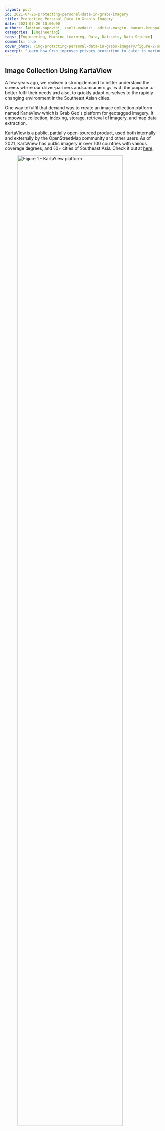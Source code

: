 ```yaml
---
layout: post
id: 2021-07-26-protecting-personal-data-in-grabs-imagery
title: Protecting Personal Data in Grab's Imagery
date: 2021-07-26 10:00:00
authors: [adrian-popovici, zsolt-vadaszi, adrian-margin, hannes-kruppa]
categories: [Engineering]
tags: [Engineering, Machine Learning, Data, Datasets, Data Science]
comments: true
cover_photo: /img/protecting-personal-data-in-grabs-imagery/figure-2-sample-blurred-picture.jpg
excerpt: "Learn how Grab improves privacy protection to cater to various geographical locations."
---
```


## Image Collection Using KartaView

A few years ago, we realised a strong demand to better understand the streets where our driver-partners and consumers go, with the purpose to better fulfil their needs and also, to quickly adapt ourselves to the rapidly changing environment in the Southeast Asian cities.

One way to fulfil that demand was to create an image collection platform named KartaView which is Grab Geo's platform for geotagged imagery. It empowers collection, indexing, storage, retrieval of imagery, and map data extraction.

KartaView is a public, partially open-sourced product, used both internally and externally by the OpenStreetMap community and other users. As of 2021, KartaView has public imagery in over 100 countries with various coverage degrees, and 60+ cities of Southeast Asia. Check it out at [here](http://www.kartaview.com/).

<div class="post-image-section"><figure>
  <img src="/img/protecting-personal-data-in-grabs-imagery/figure-1-kartaview-platform.png" alt="Figure 1 - KartaView platform" style="width:90%"> <figcaption align="middle"><i>Figure 1 - KartaView platform</i></figcaption>
  </figure>
</div>

## Why Image Blurring is Important

Incidentally, many people and licence plates are in the collected images, whose privacy is a serious concern. We deeply respect all of them and consequently, we are using image obfuscation as the most effective anonymisation method for ensuring privacy protection.

Because manually annotating the regions in the picture where faces and licence plates are located is impractical, this problem should be solved using machine learning and engineering techniques. Hence we detect and blur all faces and licence plates which could be considered as personal data.

<div class="post-image-section"><figure>
  <img src="/img/protecting-personal-data-in-grabs-imagery/figure-2-sample-blurred-picture.jpg" alt="Figure 2 - Sample blurred picture" style="width:90%"> <figcaption align="middle"><i>Figure 2 - Sample blurred picture</i></figcaption>
  </figure>
</div>

In our case, we have a wide range of picture types: regular planar, very wide and 360 pictures in equirectangular format collected with 360 cameras. Also, because we are collecting imagery globally, the vehicle types, licence plates, and human environments are quite diverse in appearance, and are not handled well by off-the-shelf blurring software. So we built our own custom blurring solution which yielded higher accuracy and better cost efficiency overall with respect to blurring of personal data.  

<div class="post-image-section"><figure>
  <img src="/img/protecting-personal-data-in-grabs-imagery/figure-3-equirectangular-image.png" alt="Figure 3 - Example of equirectangular image where personal data has to be blurred" style="width:90%"> <figcaption align="middle"><i>Figure 3 - Example of equirectangular image where personal data has to be blurred</i></figcaption>
  </figure>
</div>

Behind the scenes, in KartaView, there are a set of cool services which can derive useful information from the pictures like image quality, traffic signs, roads, etc. A big part of them are using deep learning algorithms which potentially can be negatively affected by running them over blurred pictures. In fact, based on the assessment we have done so far, the impact is extremely low, similar to the one reported in a well known study of face obfuscation in ImageNet [^1].

### Outline of Grab’s Blurring Process

At a high level, this is how Grab goes about the blurring process:

1. Transform each picture into a set of planar images. In this way, we further process all pictures, whatever the format they had, in the same way.
2. Use an object detector able to detect all faces and licence plates in a planar image having a standard field of view.
3. Transform the coordinates of the detected regions into original coordinates and blur those regions.


<div class="post-image-section"><figure>
  <img src="/img/protecting-personal-data-in-grabs-imagery/figure-4-picture-processing-steps.png" alt="Figure 4 - Picture’s processing steps" style="width:90%"> <figcaption align="middle"><i>Figure 4 - Picture’s processing steps</i></figcaption></figure>
</div>

[^2]
In the following section, we are going to describe in detail the interesting aspects of the second step, sharing the challenges and how we were solving them. Let’s start with the first and most important part, the dataset.

### Dataset

Our current dataset consists of images from a wide range of cameras, including normal perspective cameras from mobile phones, wide field of view cameras and also 360 degree cameras.

It is the result of a series of data collections contributed by Grab’s data tagging teams, which may contain 2 classes of dataset that are of interest for us: FACE and LICENSE_PLATE.

The data was collected using Grab internal tools, stored in queryable databases, making it a system that gives the possibility to revisit and correct the data if necessary, but also making it possible for data engineers to select and filter the data of interest.

#### Dataset Evolution

Each iteration of the dataset was made to address certain issues discovered while having models used in a production environment and observing situations where the model lacked in performance.

<table class="table">
  <thead>
    <tr>
      <th></th>
      <th>Dataset v1</th>
      <th>Dataset v2</th>
      <th>Dataset v3</th>
    </tr>
  </thead>
  <tbody>
    <tr>
      <td>Nr. images</td>
      <td>15226</td>
      <td>17636</td>
      <td>30538</td>
    </tr>
    <tr>
      <td>Nr. of labels</td>
      <td>64119</td>
      <td>86676</td>
      <td>242534</td>
    </tr>
  </tbody>
</table>

If the first version was basic, containing a rough tagging strategy we quickly noticed that it was not detecting some special situations that appeared due to the pandemic situation: people wearing masks.

This led to another round of data annotation to include those scenarios.
The third iteration addressed a broader range of issues:

- Small regions of interest (objects far away from the camera)

<div class="post-image-section"><figure>
  <img src="/img/protecting-personal-data-in-grabs-imagery/small-region-of-interest.jpg"></figure>
</div>

- Objects in very dark backgrounds

<div class="post-image-section"><figure>
  <img src="/img/protecting-personal-data-in-grabs-imagery/objects-in-very-dark-backgrounds.png"></figure>
</div>

- Rotated objects or even upside down  

<div class="post-image-section"><figure>
  <img src="/img/protecting-personal-data-in-grabs-imagery/rotated-objects.png"></figure>
</div>

- Variation of the licence plate design due to images from different countries and regions

<div class="post-image-section"><figure>
  <img src="/img/protecting-personal-data-in-grabs-imagery/licence-plate.png"></figure>
</div>

- People wearing masks

<div class="post-image-section"><figure>
  <img src="/img/protecting-personal-data-in-grabs-imagery/masks.png"></figure>
</div>

- Faces in the mirror - see below the mirror of the motorcycle

<div class="post-image-section"><figure>
  <img src="/img/protecting-personal-data-in-grabs-imagery/faces-in-mirror.png"></figure>
</div>

- But the main reason was because of a scenario where the recording had at the start or end (but not only) close-ups of the operator who was checking the camera. This led to images with large regions of interest containing the camera operator’s face - too large to be detected by the model.

<div class="post-image-section"><figure>
  <img src="/img/protecting-personal-data-in-grabs-imagery/face.png"></figure>
</div>

We investigated the dataset structure by splitting the data into bins based on the bbox sizes (in pixels). This made something clear to us: the dataset was unbalanced.

<div class="post-image-section"><figure>
  <img src="/img/protecting-personal-data-in-grabs-imagery/detection-counts-graph.png"></figure>
</div>

We made bins for tag sizes with a stride of 100 pixels and went up to the maximum value present in the dataset which accounted for 1 sample of size 2000 pixels. The majority of the labels were small in size and the higher we would go with the size, the fewer tags we would have. This made it clear that we would need more targeted annotations for our dataset to try to balance it.

All these scenarios required the tagging team to revisit the data multiple times and also change the tagging strategy by including more tags that were considered at a certain limit. It also required them to pay more attention to small details that may have been missed in a previous iteration.

#### Data Splitting

To better understand the strategy chosen for splitting the data, we also need to understand the source of the data. The images come from different devices that are used in different geographical locations (different countries) and are from a continuous trip recording. The annotation team used an internal tool to visualise the trips image by image and mark the faces and licence plates present in them. We would then have access to all those images and their respective metadata.

The chosen ratios for splitting are:

- Train 70%
- Validation 10%
- Test 20%

<table class="table">
  <tbody>
    <tr>
      <td>Number of train images</td>
      <td>12733</td>
    </tr>
    <tr>
      <td>Number of validation images</td>
      <td>1682</td>
    </tr>
    <tr>
      <td>Number of test images</td>
      <td>3221</td>
    </tr>
    <tr>
      <td>Number of labelled classes in train set</td>
      <td>60630</td>
    </tr>
    <tr>
      <td>Number of labelled classes in validation set</td>
      <td>7658</td>
    </tr>
    <tr>
      <td>Number of of labelled classes in test set</td>
      <td>18388</td>
    </tr>
  </tbody>
</table>

The split is not so trivial as we have some requirements and need to complete some conditions:

- An image can have multiple tags from one or both classes but must belong to just one subset.
- The tags should be split as close as possible to the desired ratios.
- As different images can belong to the same trip in a close geographical relation, we need to force them in the same subset. By doing so, we avoid similar tags in train and test subsets, resulting in incorrect evaluations.

#### Data Augmentation

The application of data augmentation plays a crucial role while training the machine learning model. There are mainly three ways in which data augmentation techniques can be applied:

1. Offline data augmentation - enriching a dataset by physically multiplying some of its images and applying modifications to them.
2. Online data augmentation - on the fly modifications of the image during train time with configurable probability for each modification.
3. Combination of both offline and online data augmentation.

In our case, we are using the third option which is a combination of both.

The first method that contributes to offline augmentation is a method called image view splitting. This is necessary for us due to different image types: perspective camera images, wide field of view images, 360 degree images in equirectangular format. All these formats and field of views with their respective distortions would complicate the data and make it hard for the model to generalise it and also handle different image types that could be added in the future.

For this, we defined the concept of image views which are an extracted portion (view) of an image with some predefined properties. For example, the perspective projection of 75 by 75 degrees field of view patches from the original image.

Here we can see a perspective camera image and the image views generated from it:

<div class="post-image-section"><figure>
  <img src="/img/protecting-personal-data-in-grabs-imagery/figure-5-original-image.png" alt="Figure 5 - Original image" style="width:90%"> <figcaption align="middle"><i>Figure 5 - Original image</i></figcaption>
  </figure>
</div>

<div class="post-image-section"><figure>
  <img src="/img/protecting-personal-data-in-grabs-imagery/figure-6-image-views-generated.png" alt="Figure 6 - Two image views generated" style="width:90%"> <figcaption align="middle"><i>Figure 6 - Two image views generated</i></figcaption>
  </figure>
</div>

The important thing here is that each generated view is an image on its own with the associated tags. They also have an overlapping area so we have a possibility to contain the same tag in two views but from different perspectives. This brings us to an indirect outcome of the first offline augmentation.

The second method for offline augmentation is the oversampling of some of the images (views). As mentioned above, we faced the problem of an unbalanced dataset, specifically we were missing tags that occupied high regions of the image, and even though our tagging teams tried to annotate as many as they could find, these were still scarce.

As our object detection model is an anchor-based detector, we did not even have enough of them to generate the anchor boxes correctly. This could be clearly seen in the accuracy of the previous trained models, as they were performing poorly on bins of big sizes.

By randomly oversampling images that contained big tags, up to a minimum required number, we managed to have better anchors and increase the recall for those scenarios. As described below, the chosen object detector for blurring was YOLOv4 which offers a large variety of online augmentations. The online augmentations used are saturation, exposure, hue, flip and mosaic.

### Model

As of summer of 2021, the “go to” solution for object detection in images are convolutional neural networks (CNN), being a mature solution able to fulfil the needs efficiently.

#### Architecture

Most CNN based object detectors have three main parts: Backbone, Neck and (Dense or Sparse Prediction) Heads. From the input image, the backbone extracts features which can be combined in the neck part to be used by the prediction heads to predict object bounding-boxes and their labels.

<div class="post-image-section"><figure>
  <img src="/img/protecting-personal-data-in-grabs-imagery/figure-7-anatomy-of-object-detectors.png" alt="Figure 7 - Anatomy of one and two-stage object detectors" style="width:90%"> <figcaption align="middle"><i>Figure 7 - Anatomy of one and two-stage object detectors</i></figcaption>
  </figure>
</div>

[^3]
The backbone is usually a CNN classification network pretrained on some dataset, like ImageNet-1K. The neck combines features from different layers in order to produce rich representations for both large and small objects. Since the objects to be detected have varying sizes, the topmost features are too coarse to represent smaller objects, so the first CNN based object detectors were fairly weak in detecting small sized objects. The multi-scale, pyramid hierarchy is inherent to CNNs so Tsung-Yi Lin et al [^4] introduced the Feature Pyramid Network which at marginal costs combines features from multiple scales and makes predictions on them. This or improved variants of this technique is used by most detectors nowadays. The head part does the predictions for bounding boxes and their labels.

YOLO is part of the anchor-based one-stage object detectors family being developed originally in Darknet, an open source neural network framework written in C and CUDA. Back in 2015, it was the first end-to-end differentiable network of this kind that offered a joint learning of object bounding boxes and their labels.

One reason for the big success of newer YOLO versions is that the authors carefully merged new ideas into one architecture, the overall speed of the model being always the north star.

YOLOv4 introduces several changes to its v3 predecessor:

- Backbone - CSPDarknet53: YOLOv3 Darknet53 backbone was modified to use Cross Stage Partial Network (CSPNet [^5]) strategy, which aims to achieve richer gradient combinations by letting the gradient flow propagate through different network paths.
- Multiple configurable augmentation and loss function types, so called “Bag of freebies”, which by changing the training strategy can yield higher accuracy without impacting the inference time.
- Configurable necks and different activation functions, they call “Bag of specials”.

#### Insights

For this task, we found that YOLOv4 gave a good compromise between speed and accuracy as it has doubled the speed of a more accurate two-stage detector while maintaining a very good overall precision/recall. For blurring, the main metric for model selection was the overall recall, while precision and intersection over union (IoU) of the predicted box comes second as we want to catch all personal data even if some are wrong. Having a multitude of possibilities to configure the detector architecture and train it on our own dataset we conducted several experiments with different configurations for backbones, necks, augmentations and loss functions to come up with our current solution.

We faced challenges in training a good model as the dataset posed a large object/box-level scale imbalance, small objects being over-represented in the dataset. As described in [^6] and [^4], this affects the scales of the estimated regions and the overall detection performance. In [^6] several solutions are proposed for this out of which the SPP [^7] blocks and PANet [^8] neck used in YOLOv4 together with heavy offline data augmentation increased the performance of the actual model in comparison to the former ones.

As we have evaluated, the model still has some issues:

- Occlusion of the object, either by the camera view, head accessories or other elements:

<div class="post-image-section"><figure>
  <img src="/img/protecting-personal-data-in-grabs-imagery/occlusion.png"></figure>
</div>

These cases would need extra annotations in the dataset, just like the faces or licence plates that are really close to the camera and occupy a large region of interest in the image.

- As we have a limited number of annotations of close objects to the camera view, the model has incorrectly learnt this, sometimes producing false positives in these situations:

<div class="post-image-section"><figure>
  <img src="/img/protecting-personal-data-in-grabs-imagery/annotation.png"></figure>
</div>

Again, one solution for this would be to include more of these scenarios in the dataset.

## What’s Next?

Grab spends a lot of effort ensuring privacy protection for its users so we are always looking for ways to further improve our related models and processes.

As far as efficiency is concerned, there are multiple directions to consider for both the dataset and the model. There are two main factors that drive the costs and the quality: further development of the dataset for additional edge cases (e.g. more training data of people wearing masks) and the operational costs of the model.

As the vast majority of current models require a fully labelled dataset, this puts a large work effort on the Data Entry team before creating a new model. Our dataset increased 4x for its third version, but still there is room for improvement as described in the Dataset section.

As Grab extends its operations in more cities, new data is collected that has to be processed, this puts an increased focus on running detection models more efficiently.

Directions to pursue to increase our efficiency could be the following:

- As plenty of unlabelled data is available from imagery collection, a natural direction to explore is self-supervised visual representation learning techniques to derive a general vision backbone with superior transferring performance for our subsequent tasks as detection, classification.
- Experiment with optimisation techniques like pruning and quantisation to get a faster model without sacrificing too much on accuracy.
- Explore new architectures: YOLOv5, EfficientDet or Swin-Transformer for Object Detection.
- Introduce semi-supervised learning techniques to improve our model performance on the long tail of the data.

## Join Us

Grab is the leading superapp platform in Southeast Asia, providing everyday services that matter to consumers. More than just a ride-hailing and food delivery app, Grab offers a wide range of on-demand services in the region, including mobility, food, package and grocery delivery services, mobile payments, and financial services across 428 cities in eight countries.

Powered by technology and driven by heart, our mission is to drive Southeast Asia forward by creating economic empowerment for everyone. If this mission speaks to you, [join our team](https://grab.careers/) today!

#### References

1. Bharat Singh, Larry S. Davis. An Analysis of Scale Invariance in Object Detection - SNIP. [arXiv:1711.08189v2](https://arxiv.org/abs/1711.08189v2)
2. Zhenda Xie et al. Self-Supervised Learning with Swin Transformers.  [arXiv:2105.04553v2](https://arxiv.org/abs/2105.04553v2)

#### Footnotes

[^1]: Kaiyu Yang et al. Study of Face Obfuscation in ImageNet: [arxiv.org/abs/2103.06191](https://arxiv.org/abs/2103.06191)
[^2]: Nitish S. Mutha [How to map Equirectangular projection to Rectilinear projection](http://blog.nitishmutha.com/equirectangular/360degree/2017/06/12/How-to-project-Equirectangular-image-to-rectilinear-view.html)
[^3]: Alexey Bochkovskiy et al.. YOLOv4: Optimal Speed and Accuracy of Object Detection. [arXiv:2004.10934v1](https://arxiv.org/abs/2004.10934v1)
[^4]: Tsung-Yi Lin et al. Feature Pyramid Networks for Object Detection. [arXiv:1612.03144v2](https://arxiv.org/abs/1612.03144v2)
[^5]: Chien-Yao Wang et al. CSPNet: A New Backbone that can Enhance Learning Capability of CNN. [arXiv:1911.11929v1](https://arxiv.org/abs/1911.11929v1)
[^6]: Kemal Oksuz et al.. Imbalance Problems in Object Detection: A Review. [arXiv:1909.00169v3](https://arxiv.org/abs/1909.00169v3)
[^7]: Kaiming He et al. Spatial Pyramid Pooling in Deep Convolutional Networks for Visual Recognition. [arXiv:1406.4729v4](https://arxiv.org/abs/1406.4729v4)
[^8]: Shu Liu et al. Path Aggregation Network for Instance Segmentation. [arXiv:1803.01534v4](https://arxiv.org/abs/1803.01534v4)
